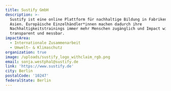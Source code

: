 ```yaml
---
title: Sustify GmbH
description: >-
  Sustify ist eine online Plattform für nachhaltige Bildung in Fabriken in
  Asien. Europäische Einzelhändler*innen machen dadurch ihre
  Nachhaltigkeitstrainings immer mehr Menschen zugänglich und Impact wird
  transparent und messbar.
impactArea:
  - Internationale Zusammenarbeit
  - Umwelt– & Klimaschutz
organization: true
image: /uploads/sustify_logo_withclaim_rgb.png
email: sonja.westphal@sustify.de
link: 'https://www.sustify.de'
city: Berlin
postalCode: '10247'
federalState: Berlin
---
```


